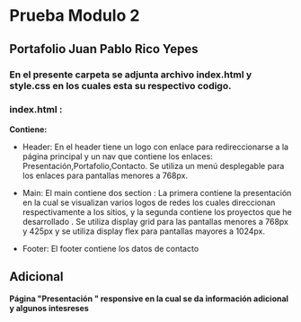 # Prueba Modulo 2 

## Portafolio Juan Pablo Rico Yepes

### En el presente carpeta se adjunta archivo index.html y style.css en los cuales esta su respectivo codigo.

### index.html : 
**Contiene:**

* Header: En el header tiene un logo con enlace para redireccionarse a la página principal y un nav que contiene los enlaces: Presentación,Portafolio,Contacto. Se utiliza un menú desplegable para los enlaces para pantallas menores a 768px. 

* Main: El main contiene dos section : La primera contiene la presentación en la cual se visualizan varios logos de redes los cuales direccionan respectivamente a los sitios, y la segunda contiene los proyectos que he desarrollado . Se utiliza display grid para las pantallas menores a 768px y 425px y se utiliza display flex para pantallas mayores a 1024px.

* Footer: El footer contiene los datos de contacto 

## Adicional

**Página "Presentación " responsive en la cual se da información adicional y algunos intesreses**